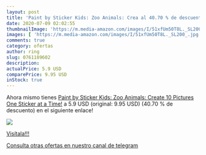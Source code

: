 ```yaml
---
layout: post
title: 'Paint by Sticker Kids: Zoo Animals: Crea al 40.70 % de descuento'
date: 2020-07-09 02:02:55
thumbnailImage: 'https://m.media-amazon.com/images/I/51xfUm50T8L._SL200_.jpg'
images: [ 'https://m.media-amazon.com/images/I/51xfUm50T8L._SL200_.jpg' ]
comments: true
category: ofertas
author: ring
slug: 0761189602
description:
actualPrice: 5.9 USD
comparePrice: 9.95 USD
inStock: true
---
```


Ahora mismo tienes [Paint by Sticker Kids: Zoo Animals: Create 10 Pictures One Sticker at a Time!](https://www.amazon.com/dp/0761189602/?tag=redken08-20) a 5.9 USD (original: 9.95 USD) (40.70 %  de descuento) en el siguiente enlace!

[![](https://m.media-amazon.com/images/I/51xfUm50T8L._SL200_.jpg)](https://www.amazon.com/dp/0761189602/?tag=redken08-20)

[Visítala!!!](https://www.amazon.com/dp/0761189602/?tag=redken08-20)

[Consulta otras ofertas en nuestro canal de telegram](https://t.me/s/ofertas25)
